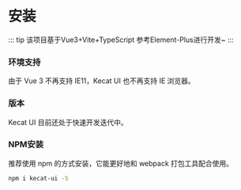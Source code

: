 # 安装

::: tip
该项目基于Vue3+Vite+TypeScript 参考Element-Plus进行开发~
:::

### 环境支持

由于 Vue 3 不再支持 IE11，Kecat UI 也不再支持 IE 浏览器。

### 版本

Kecat UI 目前还处于快速开发迭代中。

### NPM安装

推荐使用 npm 的方式安装，它能更好地和 webpack 打包工具配合使用。

```sh
npm i kecat-ui -S
```
